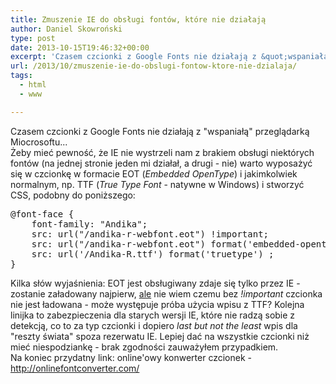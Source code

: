 ```yaml
---
title: Zmuszenie IE do obsługi fontów, które nie działają
author: Daniel Skowroński
type: post
date: 2013-10-15T19:46:32+00:00
excerpt: 'Czasem czcionki z Google Fonts nie działają z &quot;wspaniałą&quot; przeglądarką Miocrosoftu...  Na szczęście jest sposób by się przed tym ustrzec! &nbsp;&nbsp;'
url: /2013/10/zmuszenie-ie-do-obslugi-fontow-ktore-nie-dzialaja/
tags:
  - html
  - www

---
```

Czasem czcionki z Google Fonts nie działają z "wspaniałą" przeglądarką Miocrosoftu...  
Żeby mieć pewność, że IE nie wystrzeli nam z brakiem obsługi niektórych fontów (na jednej stronie jeden mi działał, a drugi - nie) warto wyposażyć się w czcionkę w formacie EOT (_Embedded OpenType_) i jakimkolwiek normalnym, np. TTF (_True Type Font_ - natywne w Windows) i stworzyć CSS, podobny do poniższego:

<pre>@font-face {
	font-family: "Andika";
	src: url("/andika-r-webfont.eot") !important;
	src: url("/andika-r-webfont.eot") format('embedded-opentype');
	src: url('/Andika-R.ttf') format('truetype') ;			
}</pre>

Kilka słów wyjaśnienia: EOT jest obsługiwany zdaje się tylko przez IE - zostanie załadowany najpierw, <u>ale</u> nie wiem czemu bez _!important_ czcionka nie jest ładowana - może występuje próba użycia wpisu z TTF? Kolejna linijka to zabezpieczenia dla starych wersji IE, które nie radzą sobie z detekcją, co to za typ czcionki i dopiero _last but not the least_ wpis dla "reszty świata" spoza rezerwatu IE. Lepiej dać na wszystkie czcionki niż mieć niespodziankę - brak zgodności zauważyłem przypadkiem.  
Na koniec przydatny link: online'owy konwerter czcionek - http://onlinefontconverter.com/